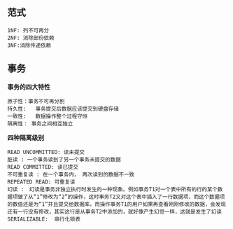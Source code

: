 ## 范式

```properties
1NF: 列不可再分
2NF: 消除部份依赖
3NF:消除传递依赖
```

## 事务

**事务的四大特性**

```TEX
原子性：事务不可再分割
持久性:   事务提交后数据应该提交到硬盘存储
一致性:   数据操作整个过程守恒
隔离性： 事务之间相互独立
```

**四种隔离级别**

```properties
READ UNCOMMITTED: 读未提交
脏读 : 一个事务读到了另一个事务未提交的数据
READ COMMITTED: 读已提交
不可重复读 : 在一个事务内， 两次读到的数据不一致
REPEATED READ: 可重复读
幻读 :　幻读是事务非独立执行时发生的一种现象。例如事务T1对一个表中所有的行的某个数据项做了从“1”修改为“2”的操作，这时事务T2又对这个表中插入了一行数据项，而这个数据项的数值还是为“1”并且提交给数据库。而操作事务T1的用户如果再查看刚刚修改的数据，会发现还有一行没有修改，其实这行是从事务T2中添加的，就好像产生幻觉一样，这就是发生了幻读			
SERIALIZABLE:  串行化锁表
```

